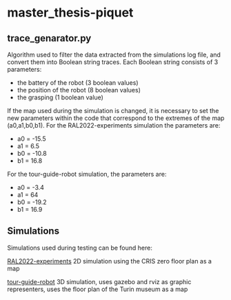 # master_thesis-piquet
## trace_genarator.py
Algorithm used to filter the data extracted from the simulations log file, and convert them into Boolean string traces. Each Boolean string consists of 3 parameters: 
- the battery of the robot (3 boolean values) 
- the position of the robot (8 boolean values) 
- the grasping (1 boolean value)

If the map used during the simulation is changed, it is necessary to set the new parameters within the code that correspond to the extremes of the map (a0,a1,b0,b1). 
For the RAL2022-experiments simulation the parameters are:
- a0 = -15.5
- a1 = 6.5
- b0 = -10.8
- b1 = 16.8

For the tour-guide-robot simulation, the parameters are:
- a0 = -3.4
- a1 = 64
- b0 = -19.2
- b1 = 16.9

## Simulations
Simulations used during testing can be found here:

[RAL2022-experiments](https://github.com/SCOPE-ROBMOSYS/RAL2022-experiments) 2D simulation using the CRIS zero floor plan as a map 

[tour-guide-robot](https://github.com/hsp-iit/tour-guide-robot) 3D simulation, uses gazebo and rviz as graphic representers, uses the floor plan of the Turin museum as a map 
